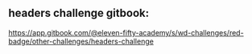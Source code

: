 ## headers challenge gitbook: 
https://app.gitbook.com/@eleven-fifty-academy/s/wd-challenges/red-badge/other-challenges/headers-challenge